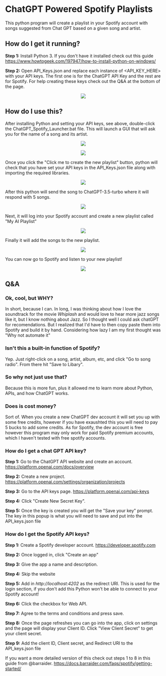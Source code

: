 # ChatGPT Powered Spotify Playlists 
This python program will create a playlist in your Spotify account with songs suggested from Chat GPT based on a given song and artist.





## How do I get it running?
**Step 1:** Install Python 3. If you don't have it installed check out this guide https://www.howtogeek.com/197947/how-to-install-python-on-windows/

**Step 2:** Open API_Keys.json and replace each instance of <API_KEY_HERE> with your API keys. The first one is for the ChatGPT API Key and the rest are for Spotify. For help creating these keys check out the Q&A at the bottom of the page.

<p align="center"><img src="https://github.com/user-attachments/assets/9731740f-3bc4-4690-a89a-c2cf099e0b9b"/> </p>





## **How do I use this?**

After installing Python and setting your API keys, see above, double-click the ChatGPT_Spotify_Launcher.bat file. This will launch a GUI that will ask you for the name of a song and its artist. 
<p align="center"><img src="https://github.com/user-attachments/assets/724a9a35-f470-40fc-ac78-581e15607f00"/> </p>
<p align="center"><img src="https://github.com/user-attachments/assets/d5a4a872-9d29-47b0-aea6-f707356665f7"/> </p>

Once you click the "Click me to create the new playlist" button, python will check that you have set your API keys in the API_Keys.json file along with importing the required libraries.

<p align="center"><img src="https://github.com/user-attachments/assets/83b0fd73-5435-4d31-9130-afa2895ec2d6"/> </p>

After this python will send the song to ChatGPT-3.5-turbo where it will respond with 5 songs.

<p align="center"><img src="https://github.com/user-attachments/assets/3312cdd2-bb4d-47ce-ae43-fe0e3aaeb4c4"/> </p>

Next, it will log into your Spotify account and create a new playlist called "My AI Playlist"

<p align="center"><img src="https://github.com/user-attachments/assets/d88b169b-557e-457d-96fe-36294bced6a2"/> </p>

Finally it will add the songs to the new playlist.

<p align="center"><img src="https://github.com/user-attachments/assets/58be30c7-c442-489b-9bb9-5da182f81eba"/> </p>

You can now go to Spotify and listen to your new playlist!

<p align="center"><img src="https://github.com/user-attachments/assets/dc7b582f-1a35-412f-9d4f-9e5ffe878c8c"/> </p>





## Q&A

### Ok, cool, but WHY?


In short, because I can. 
In long, I was thinking about how I love the soundtrack for the movie _Whiplash_ and would love to hear more jazz songs like it, but I know nothing about Jazz. So I thought well I could ask chatGPT for recomendations. But I realized that I'd have to then copy paste them into Spotify and build it by hand. Considering how lazy I am my first thought was "Why not automate it"


### Isn't this a built-in function of Spotify?


Yep. Just right-click on a song, artist, album, etc, and click "Go to song radio". From there hit "Save to Libary". 


### So why not just use that?


Because this is more fun, plus it allowed me to learn more about Python, APIs, and how ChatGPT works.


### Does is cost money?

Sort of. When you create a new ChatGPT dev account it will set you up with some free credits, however if you have exaushted this you will need to pay 5 bucks to add some credits. As for Spotify, the dev account is free however this program may only work for paid Spotify premium accounts, which I haven't tested with free spotify accounts.


### How do I get a chat GPT API key?


**Step 1:** Go to the ChatGPT API website and create an account. https://platform.openai.com/docs/overview

**Step 2:** Create a new project. https://platform.openai.com/settings/organization/projects

**Step 3:** Go to the API keys page. https://platform.openai.com/api-keys

**Step 4:** Click "Create New Secret Key".  

**Step 5:** Once the key is created you will get the "Save your key" prompt. The key in this popup is what you will need to save and put into the API_keys.json file


### How do I get the Spotify API keys?


**Step 1:** Create a Spotify developer account. https://developer.spotify.com

**Step 2:** Once logged in, click "Create an app"

**Step 3:** Give the app a name and description. 

**Step 4:** Skip the website

**Step 5:** Add in _http://localhost:4202_ as the redirect URI. This is used for the login section, if you don't add this Python won't be able to connect to your Spotify account!

**Step 6:** Click the checkbox for Web API.

**Step 7:** Agree to the terms and conditions and press save.

**Step 8:** Once the page refreshes you can go into the app, click on settings and the page will display your Client ID. Click "View Client Secret" to get your client secret.

**Step 9:** Add the client ID, Client secret, and Redirect URI to the API_keys.json file

If you want a more detailed version of this check out steps 1 to 8 in this guide from @barraider. https://docs.barraider.com/faqs/spotify/getting-started/
